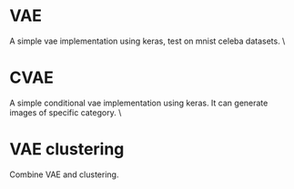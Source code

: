 # VAE 
A simple vae implementation using keras, test on mnist celeba datasets. \\


# CVAE 
A simple conditional vae implementation using keras. It can generate images of specific category. \\

# VAE clustering 
Combine VAE and clustering. 
